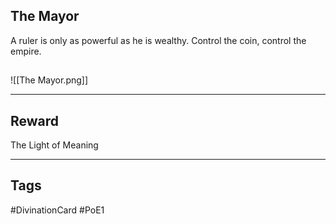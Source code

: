 ## The Mayor
A ruler is only as powerful as he is wealthy. 
Control the coin, control the empire.
## 
![[The Mayor.png]]

---
## Reward
The Light of Meaning

---
## Tags
#DivinationCard
#PoE1